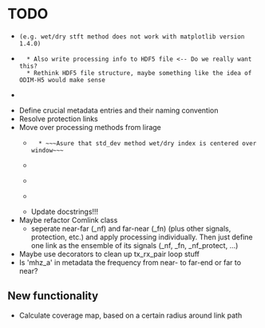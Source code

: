 TODO
====
 * ~~~Fix problem with spectrogram from matplotlib.mlab in version > 1.3.0 ~~~ Problem disappeard with matplotlib v1.4.3
   (e.g. wet/dry stft method does not work with matplotlib version 1.4.0)
 * ~~~Function for saving Comlink object to HDF5~~~
     * Also write processing info to HDF5 file <-- Do we really want this?
     * Rethink HDF5 file structure, maybe something like the idea of ODIM-H5 would make sense
 * ~~~Query metadata (location, frequency, etc.) from database and parse to Comlink object~~~
 * Define crucial metadata entries and their naming convention
 * Resolve protection links
 * Move over processing methods from lirage
     * ~~~wet/dry std_dev~~~
         * ~~~Asure that std_dev method wet/dry index is centered over window~~~
     * ~~~wet/dty SFTF~~~
     * ~~~wet antenna Schleiss et al~~~
     * ~~~A-R transformation~~~
     * Update docstrings!!!
 * Maybe refactor Comlink class
     * seperate near-far (_nf) and far-near (_fn) (plus other signals, protection, etc.)
       and apply processing individually. Then just define one link as the ensemble of
       its signals (_nf, _fn, _nf_protect, ...)
 * Maybe use decorators to clean up tx_rx_pair loop stuff
 * Is 'mhz_a' in metadata the frequency from near- to far-end or far to near?

New functionality
-----------------

 * Calculate coverage map, based on a certain radius around link path
